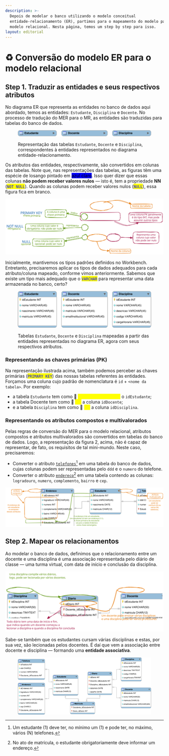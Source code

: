 ```yaml
---
description: >-
  Depois de modelar o banco utilizando o modelo conceitual
  entidade-relacionamento (ER), partimos para o mapeamento do modelo para o
  modelo relacional. Nesta página, temos um step by step para isso.
layout: editorial
---
```


# ♻ Conversão do modelo ER para o modelo relacional

## Step 1. Traduzir as entidades e seus respectivos atributos

No diagrama ER que representa as entidades no banco de dados aqui abordado, temos as entidades: `Estudante`, `Disciplina` e `Docente`. No processo de tradução do MER para o MR, as entidades são traduzidas para tabelas do banco de dados.&#x20;

<figure><img src="../.gitbook/assets/entidadesContraidas.svg" alt=""><figcaption><p>Representação das tabelas <code>Estudante</code>, <code>Docente</code> e <code>Disciplina</code>, correspondentes à entidades representados no diagrama entidade-relacionamento.</p></figcaption></figure>

Os atributos das entidades, respectivamente, são convertidos em colunas das tabelas. Note que, nas representações das tabelas, as figuras têm uma espécie de losango pintado em <mark style="background-color:blue;">azul claro</mark>. Isso quer dizer que essas colunas **não podem receber valores nulos** — isto é, tem a propriedade **NN** (<mark style="color:blue;">`NOT NULL`</mark>). Quando as colunas podem receber valores nulos (<mark style="color:blue;">`NULL`</mark>), essa figura fica em branco.

<img src="../.gitbook/assets/file.excalidraw (29).svg" alt="Descrição da declaração de uma tabela usando a representação do MySQL Workbench." class="gitbook-drawing">

Inicialmente, mantivemos os tipos padrões definidos no Workbench. Entretanto, precisaremos aplicar os tipos de dados adequados para cada atributo/coluna mapeado, conforme vimos anteriormente. Sabemos que existe um tipo mais adequado que o <mark style="color:blue;">`VARCHAR`</mark> para representar uma data armazenada no banco, certo?

<figure><img src="../.gitbook/assets/entidades.svg" alt=""><figcaption><p>Tabelas <code>Estudante</code>, <code>Docente</code> e <code>Disciplina</code> mapeadas a partir das entidades representadas no diagrama ER, agora com seus respectivos atributos.</p></figcaption></figure>

### Representando as chaves primárias (PK)

Na representação ilustrada acima, também podemos perceber as chaves primárias (<mark style="color:blue;">`PRIMARY KEY`</mark>) das nossas tabelas referentes às entidades. Forçamos uma coluna cujo padrão de nomenclatura é `id` + `<nome da tabela>`. Por exemplo:&#x20;

* a tabela `Estudante` tem como 🔑 <mark style="color:yellow;">**chave primária (PK)**</mark> o `idEstudante`;&#x20;
* a tabela Docente tem como 🔑 <mark style="color:yellow;">**PK**</mark> a coluna `idDocente`;&#x20;
* e a tabela `Disciplina` tem como 🔑 <mark style="color:yellow;">**PK**</mark> a coluna `idDisciplina`.

### Representando os atributos compostos e multivalorados

Pelas regras de conversão do MER para o modelo relacional, atributos compostos e atributos multivalorados são convertidos em tabelas do banco de dados. Logo, a representação da figura 2, acima, não é capaz de representar, de fato, os requisitos de tal mini-mundo. Neste caso, precisaremos:

* Converter o atributo [`telefones`](#user-content-fn-1)[^1] em uma tabela do banco de dados, cujas colunas podem ser representadas pelo `ddd` e o `numero` do telefone.
* Converter o atributo [`endereco`](#user-content-fn-2)[^2] em uma tabela contendo as colunas: `logradouro`, `numero`, `complemento`, `bairro` e `cep`.

<img src="../.gitbook/assets/file.excalidraw (5).svg" alt="" class="gitbook-drawing">

## Step 2. Mapear os relacionamentos

Ao modelar o banco de dados, definimos que o relacionamento entre um docente e uma disciplina é uma associação representada pelo diário de classe — uma turma virtual, com data de início e conclusão da disciplina.&#x20;

<img src="../.gitbook/assets/file.excalidraw (24).svg" alt="" class="gitbook-drawing">

Sabe-se também que os estudantes cursam várias disciplinas e estas, por sua vez, são lecionadas pelos docentes. É daí que vem a associação entre docente e disciplina — formando uma **entidade associativa**.&#x20;

<figure><img src="../.gitbook/assets/mappingERtoMR.svg" alt=""><figcaption></figcaption></figure>

[^1]: Um estudante (1) deve ter, no mínimo um (1) e pode ter, no máximo, vários (N) telefones.

[^2]: No ato de matrícula, o estudante obrigatoriamente deve informar um endereço.
